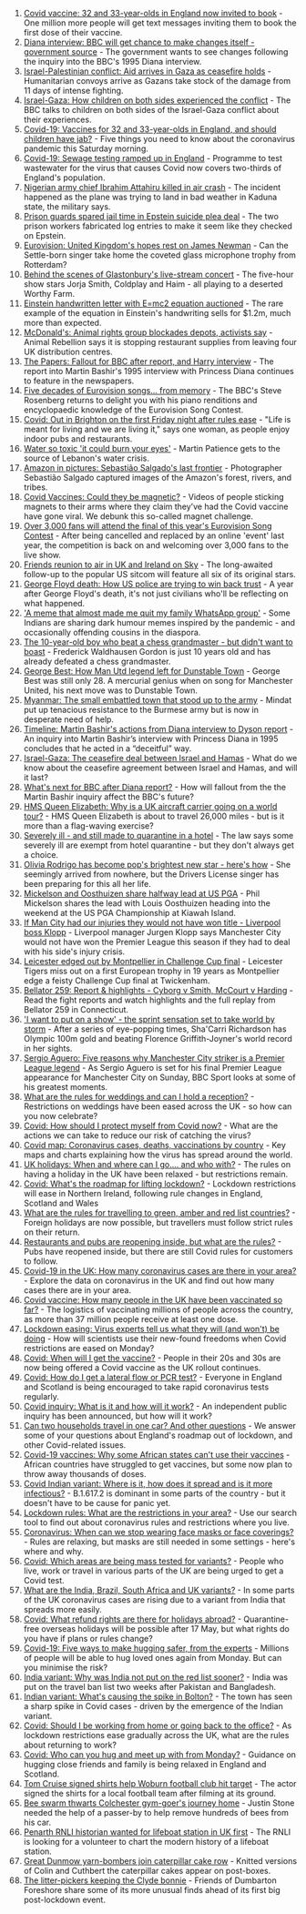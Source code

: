 1. [Covid vaccine: 32 and 33-year-olds in England now invited to book](https://www.bbc.co.uk/news/uk-57209444) - One million more people will get text messages inviting them to book the first dose of their vaccine.
2. [Diana interview: BBC will get chance to make changes itself - government source](https://www.bbc.co.uk/news/uk-57209829) - The government wants to see changes following the inquiry into the BBC's 1995 Diana interview.
3. [Israel-Palestinian conflict: Aid arrives in Gaza as ceasefire holds](https://www.bbc.co.uk/news/world-middle-east-57208911) - Humanitarian convoys arrive as Gazans take stock of the damage from 11 days of intense fighting.
4. [Israel-Gaza: How children on both sides experienced the conflict](https://www.bbc.co.uk/news/world-middle-east-57203350) - The BBC talks to children on both sides of the Israel-Gaza conflict about their experiences.
5. [Covid-19: Vaccines for 32 and 33-year-olds in England, and should children have jab?](https://www.bbc.co.uk/news/uk-57210038) - Five things you need to know about the coronavirus pandemic this Saturday morning.
6. [Covid-19: Sewage testing ramped up in England](https://www.bbc.co.uk/news/science-environment-57205126) - Programme to test wastewater for the virus that causes Covid now covers two-thirds of England's population.
7. [Nigerian army chief Ibrahim Attahiru killed in air crash](https://www.bbc.co.uk/news/world-africa-57208951) - The incident happened as the plane was trying to land in bad weather in Kaduna state, the military says.
8. [Prison guards spared jail time in Epstein suicide plea deal](https://www.bbc.co.uk/news/world-us-canada-57209515) - The two prison workers fabricated log entries to make it seem like they checked on Epstein.
9. [Eurovision: United Kingdom's hopes rest on James Newman](https://www.bbc.co.uk/news/entertainment-arts-57198762) - Can the Settle-born singer take home the coveted glass microphone trophy from Rotterdam?
10. [Behind the scenes of Glastonbury's live-stream concert](https://www.bbc.co.uk/news/entertainment-arts-57204585) - The five-hour show stars Jorja Smith, Coldplay and Haim - all playing to a deserted Worthy Farm.
11. [Einstein handwritten letter with E=mc2 equation auctioned](https://www.bbc.co.uk/news/world-us-canada-57209148) - The rare example of the equation in Einstein's handwriting sells for $1.2m, much more than expected.
12. [McDonald's: Animal rights group blockades depots, activists say](https://www.bbc.co.uk/news/uk-57210428) - Animal Rebellion says it is stopping restaurant supplies from leaving four UK distribution centres.
13. [The Papers: Fallout for BBC after report, and Harry interview](https://www.bbc.co.uk/news/blogs-the-papers-57209151) - The report into Martin Bashir's 1995 interview with Princess Diana continues to feature in the newspapers.
14. [Five decades of Eurovision songs... from memory](https://www.bbc.co.uk/news/world-middle-east-57206431) - The BBC's Steve Rosenberg returns to delight you with his piano renditions and encyclopaedic knowledge of the Eurovision Song Contest.
15. [Covid: Out in Brighton on the first Friday night after rules ease](https://www.bbc.co.uk/news/business-57209445) - "Life is meant for living and we are living it," says one woman, as people enjoy indoor pubs and restaurants.
16. [Water so toxic 'it could burn your eyes'](https://www.bbc.co.uk/news/world-middle-east-57203120) - Martin Patience gets to the source of Lebanon's water crisis.
17. [Amazon in pictures: Sebastião Salgado's last frontier](https://www.bbc.co.uk/news/in-pictures-57162597) - Photographer Sebastião Salgado captured images of the Amazon's forest, rivers, and tribes.
18. [Covid Vaccines: Could they be magnetic?](https://www.bbc.co.uk/news/57207134) - Videos of people sticking magnets to their arms where they claim they’ve had the Covid vaccine have gone viral. We debunk this so-called magnet challenge.
19. [Over 3,000 fans will attend the final of this year's Eurovision Song Contest](https://www.bbc.co.uk/news/entertainment-arts-57203121) - After being cancelled and replaced by an online 'event' last year, the competition is back on and welcoming over 3,000 fans to the live show.
20. [Friends reunion to air in UK and Ireland on Sky](https://www.bbc.co.uk/news/entertainment-arts-57206349) - The long-awaited follow-up to the popular US sitcom will feature all six of its original stars.
21. [George Floyd death: How US police are trying to win back trust](https://www.bbc.co.uk/news/world-us-canada-57205015) - A year after George Floyd's death, it's not just civilians who'll be reflecting on what happened.
22. ['A meme that almost made me quit my family WhatsApp group'](https://www.bbc.co.uk/news/stories-57165541) - Some Indians are sharing dark humour memes inspired by the pandemic - and occasionally offending cousins in the diaspora.
23. [The 10-year-old boy who beat a chess grandmaster - but didn't want to boast](https://www.bbc.co.uk/news/uk-scotland-edinburgh-east-fife-57187522) - Frederick Waldhausen Gordon is just 10 years old and has already defeated a chess grandmaster.
24. [George Best: How Man Utd legend left for Dunstable Town](https://www.bbc.co.uk/sport/football/57087331) - George Best was still only 28. A mercurial genius when on song for Manchester United, his next move was to Dunstable Town.
25. [Myanmar: The small embattled town that stood up to the army](https://www.bbc.co.uk/news/world-asia-57197081) - Mindat put up tenacious resistance to the Burmese army but is now in desperate need of help.
26. [Timeline: Martin Bashir's actions from Diana interview to Dyson report](https://www.bbc.co.uk/news/explainers-57206500) - An inquiry into Martin Bashir’s interview with Princess Diana in 1995 concludes that he acted in a “deceitful” way.
27. [Israel-Gaza: The ceasefire deal between Israel and Hamas](https://www.bbc.co.uk/news/57200843) - What do we know about the ceasefire agreement between Israel and Hamas, and will it last?
28. [What's next for BBC after Diana report?](https://www.bbc.co.uk/news/uk-57202578) - How will fallout from the the Martin Bashir inquiry affect the BBC's future?
29. [HMS Queen Elizabeth: Why is a UK aircraft carrier going on a world tour?](https://www.bbc.co.uk/news/uk-57195317) - HMS Queen Elizabeth is about to travel 26,000 miles - but is it more than a flag-waving exercise?
30. [Severely ill - and still made to quarantine in a hotel](https://www.bbc.co.uk/news/stories-57162187) - The law says some severely ill are exempt from hotel quarantine - but they don't always get a choice.
31. [Olivia Rodrigo has become pop's brightest new star - here's how](https://www.bbc.co.uk/news/entertainment-arts-57174471) - She seemingly arrived from nowhere, but the Drivers License singer has been preparing for this all her life.
32. [Mickelson and Oosthuizen share halfway lead at US PGA](https://www.bbc.co.uk/sport/golf/57207426) - Phil Mickelson shares the lead with Louis Oosthuizen heading into the weekend at the US PGA Championship at Kiawah Island.
33. [If Man City had our injuries they would not have won title - Liverpool boss Klopp](https://www.bbc.co.uk/sport/football/57207985) - Liverpool manager Jurgen Klopp says Manchester City would not have won the Premier League this season if they had to deal with his side's injury crisis.
34. [Leicester edged out by Montpellier in Challenge Cup final](https://www.bbc.co.uk/sport/rugby-union/57186246) - Leicester Tigers miss out on a first European trophy in 19 years as Montpellier edge a feisty Challenge Cup final at Twickenham.
35. [Bellator 259: Report & highlights - Cyborg v Smith, McCourt v Harding](https://www.bbc.co.uk/sport/mixed-martial-arts/57208271) - Read the fight reports and watch highlights and the full replay from Bellator 259 in Connecticut.
36. ['I want to put on a show' - the sprint sensation set to take world by storm](https://www.bbc.co.uk/sport/athletics/57194572) - After a series of eye-popping times, Sha'Carri Richardson has Olympic 100m gold and beating Florence Griffith-Joyner's world record in her sights.
37. [Sergio Aguero: Five reasons why Manchester City striker is a Premier League legend](https://www.bbc.co.uk/sport/av/football/57122376) - As Sergio Aguero is set for his final Premier League appearance for Manchester City on Sunday, BBC Sport looks at some of his greatest moments.
38. [What are the rules for weddings and can I hold a reception?](https://www.bbc.co.uk/news/explainers-52811509) - Restrictions on weddings have been eased across the UK - so how can you now celebrate?
39. [Covid: How should I protect myself from Covid now?](https://www.bbc.co.uk/news/health-57087517) - What are the actions we can take to reduce our risk of catching the virus?
40. [Covid map: Coronavirus cases, deaths, vaccinations by country](https://www.bbc.co.uk/news/world-51235105) - Key maps and charts explaining how the virus has spread around the world.
41. [UK holidays: When and where can I go.... and who with?](https://www.bbc.co.uk/news/explainers-52646738) - The rules on having a holiday in the UK have been relaxed - but restrictions remain.
42. [Covid: What's the roadmap for lifting lockdown?](https://www.bbc.co.uk/news/explainers-52530518) - Lockdown restrictions will ease in Northern Ireland, following rule changes in England, Scotland and Wales
43. [What are the rules for travelling to green, amber and red list countries?](https://www.bbc.co.uk/news/explainers-52544307) - Foreign holidays are now possible, but travellers must follow strict rules on their return.
44. [Restaurants and pubs are reopening inside, but what are the rules?](https://www.bbc.co.uk/news/business-52977388) - Pubs have reopened inside, but there are still Covid rules for customers to follow.
45. [Covid-19 in the UK: How many coronavirus cases are there in your area?](https://www.bbc.co.uk/news/uk-51768274) - Explore the data on coronavirus in the UK and find out how many cases there are in your area.
46. [Covid vaccine: How many people in the UK have been vaccinated so far?](https://www.bbc.co.uk/news/health-55274833) - The logistics of vaccinating millions of people across the country, as more than 37 million people receive at least one dose.
47. [Lockdown easing: Virus experts tell us what they will (and won't) be doing](https://www.bbc.co.uk/news/uk-57069293) - How will scientists use their new-found freedoms when Covid restrictions are eased on Monday?
48. [Covid: When will I get the vaccine?](https://www.bbc.co.uk/news/health-55045639) - People in their 20s and 30s are now being offered a Covid vaccine as the UK rollout continues.
49. [Covid: How do I get a lateral flow or PCR test?](https://www.bbc.co.uk/news/health-51943612) - Everyone in England and Scotland is being encouraged to take rapid coronavirus tests regularly.
50. [Covid inquiry: What is it and how will it work?](https://www.bbc.co.uk/news/explainers-57085964) - An independent public inquiry has been announced, but how will it work?
51. [Can two households travel in one car? And other questions](https://www.bbc.co.uk/news/world-asia-china-51176409) - We answer some of your questions about England's roadmap out of lockdown, and other Covid-related issues.
52. [Covid-19 vaccines: Why some African states can't use their vaccines](https://www.bbc.co.uk/news/56940657) - African countries have struggled to get vaccines, but some now plan to throw away thousands of doses.
53. [Covid Indian variant: Where is it, how does it spread and is it more infectious?](https://www.bbc.co.uk/news/health-57157496) - B.1.617.2 is dominant in some parts of the country - but it doesn't have to be cause for panic yet.
54. [Lockdown rules: What are the restrictions in your area?](https://www.bbc.co.uk/news/uk-54373904) - Use our search tool to find out about coronavirus rules and restrictions where you live.
55. [Coronavirus: When can we stop wearing face masks or face coverings?](https://www.bbc.co.uk/news/health-51205344) - Rules are relaxing, but masks are still needed in some settings - here's where and why.
56. [Covid: Which areas are being mass tested for variants?](https://www.bbc.co.uk/news/explainers-54872039) - People who live, work or travel in various parts of the UK are being urged to get a Covid test.
57. [What are the India, Brazil, South Africa and UK variants?](https://www.bbc.co.uk/news/health-55659820) - In some parts of the UK coronavirus cases are rising due to a variant from India that spreads more easily.
58. [Covid: What refund rights are there for holidays abroad?](https://www.bbc.co.uk/news/business-51615412) - Quarantine-free overseas holidays will be possible after 17 May, but what rights do you have if plans or rules change?
59. [Covid-19: Five ways to make hugging safer, from the experts](https://www.bbc.co.uk/news/uk-57083571) - Millions of people will be able to hug loved ones again from Monday. But can you minimise the risk?
60. [India variant: Why was India not put on the red list sooner?](https://www.bbc.co.uk/news/56801288) - India was put on the travel ban list two weeks after Pakistan and Bangladesh.
61. [Indian variant: What's causing the spike in Bolton?](https://www.bbc.co.uk/news/health-57094274) - The town has seen a sharp spike in Covid cases - driven by the emergence of the Indian variant.
62. [Covid: Should I be working from home or going back to the office?](https://www.bbc.co.uk/news/business-52567567) - As lockdown restrictions ease gradually across the UK, what are the rules about returning to work?
63. [Covid: Who can you hug and meet up with from Monday?](https://www.bbc.co.uk/news/uk-51506729) - Guidance on hugging close friends and family is being relaxed in England and Scotland.
64. [Tom Cruise signed shirts help Woburn football club hit target](https://www.bbc.co.uk/news/uk-england-beds-bucks-herts-57178686) - The actor signed the shirts for a local football team after filming at its ground.
65. [Bee swarm thwarts Colchester gym-goer's journey home](https://www.bbc.co.uk/news/uk-england-essex-57148609) - Justin Stone needed the help of a passer-by to help remove hundreds of bees from his car.
66. [Penarth RNLI historian wanted for lifeboat station in UK first](https://www.bbc.co.uk/news/uk-wales-57058715) - The RNLI is looking for a volunteer to chart the modern history of a lifeboat station.
67. [Great Dunmow yarn-bombers join caterpillar cake row](https://www.bbc.co.uk/news/uk-england-essex-57142230) - Knitted versions of Colin and Cuthbert the caterpillar cakes appear on post-boxes.
68. [The litter-pickers keeping the Clyde bonnie](https://www.bbc.co.uk/news/uk-scotland-glasgow-west-57170600) - Friends of Dumbarton Foreshore share some of its more unusual finds ahead of its first big post-lockdown event.

